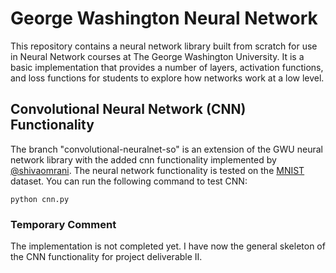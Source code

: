 # George Washington Neural Network
This repository contains a neural network library built from scratch for use in Neural Network courses at
The George Washington University. It is a basic implementation that provides a number of layers, activation
functions, and loss functions for students to explore how networks work at a low level.

## Convolutional Neural Network (CNN) Functionality
The branch "convolutional-neuralnet-so" is an extension of the GWU neural network library with the added cnn functionality implemented by [@shivaomrani](https://github.com/shivaomrani). The neural network functionality is tested on the [MNIST](http://yann.lecun.com/exdb/mnist/) dataset. You can run the following command to test CNN:

```
python cnn.py
```

### Temporary Comment
The implementation is not completed yet. I have now the general skeleton of the CNN functionality for project deliverable II.
